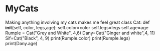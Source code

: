 # MyCats
Making anything involving my cats makes me feel great
class Cat:
    def __init__(self, color, legs,age):
        self.color=color
        self.legs=legs
        self.age=age
Rumple = Cat("Grey and White", 4,6)
Dany=Cat("Ginger and white",4, 11)
Sif=Cat("Black", 4, 9)
print(Rumple.color)
print(Rumple.legs)
print(Dany.age)
